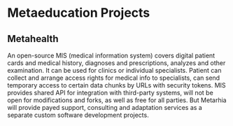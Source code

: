 # Metaeducation Projects

## Metahealth

An open-source MIS (medical information system) covers digital patient cards and
medical history, diagnoses and prescriptions, analyzes and other examination. It
can be used for clinics or individual specialists. Patient can collect and
arrange access rights for medical info to specialists, can send temporary access
to certain data chunks by URLs with security tokens. MIS provides shared API for
integration with third-party systems, will not be open for modifications and
forks, as well as free for all parties. But Metarhia will provide payed support,
consulting and adaptation services as a separate custom software development
projects.
